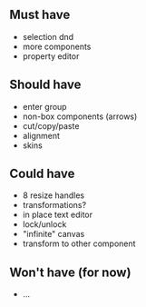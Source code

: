 ## Must have
 - selection dnd
 - more components
 - property editor

## Should have
 - enter group
 - non-box components (arrows)
 - cut/copy/paste
 - alignment
 - skins

## Could have
 - 8 resize handles
 - transformations?
 - in place text editor
 - lock/unlock
 - "infinite" canvas
 - transform to other component

## Won't have (for now)
 - …